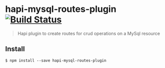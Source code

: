 # hapi-mysql-routes-plugin [![Build Status](https://travis-ci.org/jinsyaoommen@gmail.com/hapi-mysql-routes-plugin.svg?branch=master)](https://travis-ci.org/jinsyaoommen@gmail.com/hapi-mysql-routes-plugin)

> Hapi plugin to create routes for crud operations on a MySql resource


## Install

```
$ npm install --save hapi-mysql-routes-plugin
```

